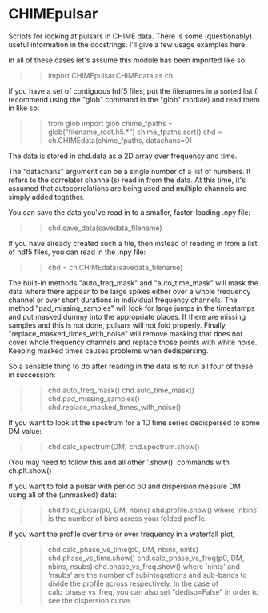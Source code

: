 CHIMEpulsar
===========

Scripts for looking at pulsars in CHIME data.  There is some (questionably) useful information in the docstrings.  I'll give a few usage examples here.

In all of these cases let's assume this module has been imported like so:
>> import CHIMEpulsar.CHIMEdata as ch

If you have a set of contiguous hdf5 files, put the filenames in a sorted list (I recommend using the "glob" command in the "glob" module) and read them in like so:

>> from glob import glob
>> chime_fpaths = glob("filename_root.h5.*")
>> chime_fpaths.sort()
>> chd = ch.CHIMEdata(chime_fpaths, datachans=0)

The data is stored in chd.data as a 2D array over frequency and time.

The "datachans" argument can be a single number of a list of numbers.  It refers to the correlator channel(s) read in from the data.  At this time, it's assumed that autocorrelations are being used and multiple channels are simply added together.

You can save the data you've read in to a smaller, faster-loading .npy file:
>> chd.save_data(savedata_filename)

If you have already created such a file, then instead of reading in from a list of hdf5 files, you can read in the .npy file:
>> chd = ch.CHIMEdata(savedata_filename)

The built-in methods "auto_freq_mask" and "auto_time_mask" will mask the data where there appear to be large spikes either over a whole frequency channel or over short durations in individual frequency channels.  The method "pad_missing_samples" will look for large jumps in the timestamps and put masked dummy into the appropriate places.  If there are missing samples and this is not done, pulsars will not fold properly.  Finally, "replace_masked_times_with_noise" will remove masking that does not cover whole frequency channels and replace those points with white noise.  Keeping masked times causes problems when dedispersing.

So a sensible thing to do after reading in the data is to run all four of these in succession:
>> chd.auto_freq_mask()
>> chd.auto_time_mask()
>> chd.pad_missing_samples()
>> chd.replace_masked_times_with_noise()

If you want to look at the spectrum for a 1D time series dedispersed to some DM value:
>> chd.calc_spectrum(DM)
>> chd.spectrum.show()

(You may need to follow this and all other '.show()' commands with ch.plt.show()

If you want to fold a pulsar with period p0 and dispersion measure DM using all of the (unmasked) data:
>> chd.fold_pulsar(p0, DM, nbins)
>> chd.profile.show()
where 'nbins' is the number of bins across your folded profile.

If you want the profile over time or over frequency in a waterfall plot,
>> chd.calc_phase_vs_time(p0, DM, nbins, nints)
>> chd.phase_vs_time.show()
>> chd.calc_phase_vs_freq(p0, DM, nbins, nsubs)
>> chd.phase_vs_freq.show()
where 'nints' and 'nsubs' are the number of subintegrations and sub-bands to divide the profile across respectively.  In the case of calc_phase_vs_freq, you can also set "dedisp=False" in order to see the dispersion curve.
